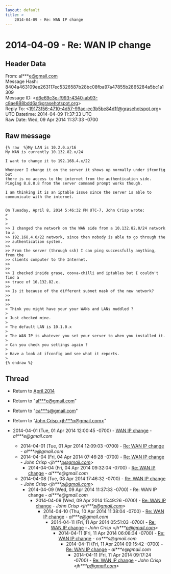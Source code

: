 ```yaml
---
layout: default
title: >
    2014-04-09 - Re: WAN IP change
---
```


# 2014-04-09 - Re: WAN IP change

## Header Data

From: al***e@gmail.com<br>
Message Hash: 8404a463109ee263117ec5326587b28bc08fba97a47855b2865284a5bc1a1309<br>
Message ID: \<d6e69c3e-f993-4340-ab93-c8ae888bdd6a@grasehotspot.org\><br>
Reply To: \<19173f56-4710-4d57-99ac-ec3b5be84d1f@grasehotspot.org\><br>
UTC Datetime: 2014-04-09 11:37:33 UTC<br>
Raw Date: Wed, 09 Apr 2014 11:37:33 -0700<br>

## Raw message

```
{% raw  %}My LAN is 10.2.0.x/16
My WAN is currently 10.132.82.x/24

I want to change it to 192.168.4.x/22

Whenever I change it on the server it shows up normally under ifconfig but 
there is no access to the internet from the authentication side.
Pinging 8.8.8.8 from the server command prompt works though.

I am thinking it is an iptable issue since the server is able to 
communicate with the internet.


On Tuesday, April 8, 2014 5:46:32 PM UTC-7, John Crisp wrote:
>
>
>
>> I changed the network on the WAN side from a 10.132.82.0/24 network to a 
>> 192.168.4.0/22 network, since then nobody is able to go through the 
>> authentication system.
>>
>> From the server (through ssh) I can ping successfully anything, from the 
>> clients computer to the Internet.
>>
>>
>> I checked inside grase, coova-chilli and iptables but I couldn't find a 
>> trace of 10.132.82.x.
>>
>> Is it because of the different subnet mask of the new network?
>>
>>
>>
> Think you might have your your WANs and LANs muddled ?
>
> Just checked mine.
>
> The default LAN is 10.1.0.x
>
> The WAN IP is whatever you set your server to when you installed it.
>
> Can you check you settings again ?
>
> Have a look at ifconfig and see what it reports.
>
{% endraw %}
```

## Thread

+ Return to [April 2014](/archive/2014/04)

+ Return to "[al***e<span>@</span>gmail.com](/authors/al___e_at_gmail_com)"
+ Return to "[ca***s<span>@</span>gmail.com](/authors/ca___s_at_gmail_com)"
+ Return to "[John Crisp <jh***p<span>@</span>gmail.com>](/authors/jh___p_at_gmail_com)"

+ 2014-04-01 (Tue, 01 Apr 2014 12:00:45 -0700) - [WAN IP change](/archive/2014/04/023786302c7d571e0fdfc4f8e3f65f3f29d1149a86da91209cbea0afd7a81078) - _al***e@gmail.com_
  + 2014-04-01 (Tue, 01 Apr 2014 12:09:03 -0700) - [Re: WAN IP change](/archive/2014/04/8ab03792925c5e2cbf7cc62bf6241f539ebf17b9fdeba35d832522cd5b0690a9) - _al***e@gmail.com_
  + 2014-04-04 (Fri, 04 Apr 2014 07:46:28 -0700) - [Re: WAN IP change](/archive/2014/04/d1b8dec6f32172a4070bab885f7767321ee82918ef9698dc4450c36b65439548) - _John Crisp \<jh***p@gmail.com\>_
    + 2014-04-04 (Fri, 04 Apr 2014 09:32:04 -0700) - [Re: WAN IP change](/archive/2014/04/bacd610e2cbc80a592ca59b856004d7ed69bd6227ac66fa3a5f5cd56163bd459) - _al***e@gmail.com_
  + 2014-04-08 (Tue, 08 Apr 2014 17:46:32 -0700) - [Re: WAN IP change](/archive/2014/04/dcc7494364075d3b7a967a9995043ffce7ef77ea894878e847bc1a3908951726) - _John Crisp \<jh***p@gmail.com\>_
    + 2014-04-09 (Wed, 09 Apr 2014 11:37:33 -0700) - Re: WAN IP change - _al***e@gmail.com_
      + 2014-04-09 (Wed, 09 Apr 2014 15:49:26 -0700) - [Re: WAN IP change](/archive/2014/04/95260025f90c414afb2b785485dbf4123680d7b2bc8c4a664d36c63e4b4b05ce) - _John Crisp \<jh***p@gmail.com\>_
        + 2014-04-10 (Thu, 10 Apr 2014 11:38:04 -0700) - [Re: WAN IP change](/archive/2014/04/6d7df35901f8c0119031afceff5f27f7d832293085f6ebbcdef8c002f0448362) - _al***e@gmail.com_
          + 2014-04-11 (Fri, 11 Apr 2014 05:51:03 -0700) - [Re: WAN IP change](/archive/2014/04/a116884b2679ccaaed605d85222a702543221248fad2d7ece2863359741c4b14) - _John Crisp \<jh***p@gmail.com\>_
            + 2014-04-11 (Fri, 11 Apr 2014 06:08:34 -0700) - [Re: WAN IP change](/archive/2014/04/99240e8a05f3f45d4dd597ed4c7e28796be04b153e1b3d4bac23a7c5a21d1554) - _ca***s@gmail.com_
              + 2014-04-11 (Fri, 11 Apr 2014 09:15:42 -0700) - [Re: WAN IP change](/archive/2014/04/ff289830e5c3b8c01355d403d6d7b87042138d8de340fa3fb7fc657eaedd47c0) - _al***e@gmail.com_
                + 2014-04-11 (Fri, 11 Apr 2014 09:17:24 -0700) - [Re: WAN IP change](/archive/2014/04/f463d6af0a3416323b6484843337e17ed7d6b9a9ebdbf0bf51b61ce7a38f2414) - _John Crisp \<jh***p@gmail.com\>_

